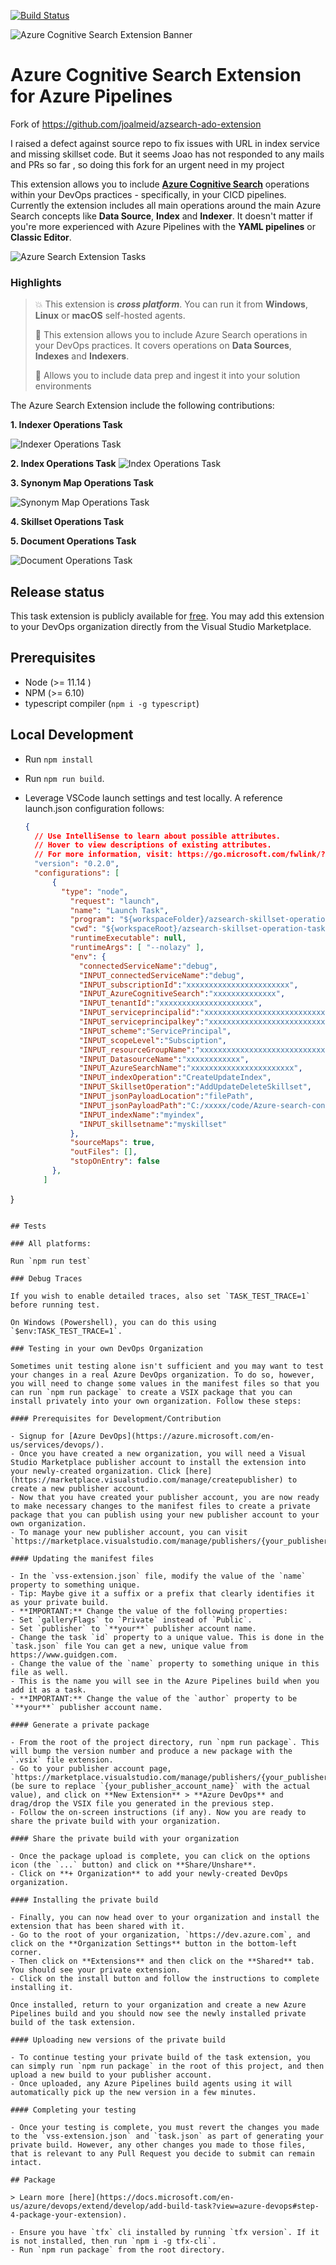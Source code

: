 [![Build Status](https://dev.azure.com/joalmeid/azsearch-ado-extension/_apis/build/status/azsearch-ado-extension-CICD?branchName=master)](https://dev.azure.com/joalmeid/azsearch-ado-extension/_build/latest?definitionId=165&branchName=master)

![Azure Cognitive Search Extension Banner](https://user-images.githubusercontent.com/4800035/78379034-b3953d80-75c9-11ea-940d-3b64ac3d4c60.png "Azure Cognitive Search Extension Banner")
# Azure Cognitive Search Extension for Azure Pipelines
Fork of https://github.com/joalmeid/azsearch-ado-extension

I raised a defect against source repo to fix issues with URL in index service and missing skillset code. But it seems Joao has not responded to any mails and PRs so far , so doing this fork for an urgent need in my project 

This extension allows you to include [**Azure Cognitive Search**](https://docs.microsoft.com/en-us/azure/search/) operations within your DevOps practices - specifically, in your CICD pipelines. Currently the extension includes all main operations around the main Azure Search concepts like **Data Source**, **Index** and **Indexer**.
It doesn't matter if you're more experienced with Azure Pipelines with the **YAML pipelines** or **Classic Editor**.

![Azure Search Extension Tasks](https://user-images.githubusercontent.com/4800035/80922841-8928d280-8d77-11ea-844a-743f206f76f8.png)

### Highlights ###
> :boom: This extension is ***cross platform***. You can run it from **Windows**, **Linux** or **macOS** self-hosted agents.
>
> :muscle: This extension allows you to include Azure Search operations in your DevOps practices. It covers operations on **Data Sources**, **Indexes** and **Indexers**.
>
> :rocket: Allows you to include data prep and ingest it into your solution environments

The Azure Search Extension include the following contributions:

**1. Indexer Operations Task**

![Indexer Operations Task](https://user-images.githubusercontent.com/4800035/80950487-de9fc680-8ded-11ea-9378-4f11525ebf33.png)

**2. Index Operations Task**
![Index Operations Task](https://user-images.githubusercontent.com/4800035/80923145-947cfd80-8d79-11ea-9755-4c579932bd3a.png)

**3. Synonym Map Operations Task**

![Synonym Map Operations Task](https://user-images.githubusercontent.com/4800035/80923147-95ae2a80-8d79-11ea-8363-25319b243209.png)

**4. Skillset Operations Task**



**5. Document Operations Task**

![Document Operations Task](https://user-images.githubusercontent.com/4800035/80923148-95ae2a80-8d79-11ea-98cb-ffa3bb047a30.png)


## Release status

This task extension is publicly available for [free](https://marketplace.visualstudio.com/items?itemName=joalmeid.azsearch-ado-extension). You may add this extension to your DevOps organization directly from the Visual Studio Marketplace.

## Prerequisites

- Node (>= 11.14 )
- NPM (>= 6.10)
- typescript compiler (`npm i -g typescript`)

## Local Development

- Run `npm install`
- Run `npm run build`.
- Leverage VSCode launch settings and test locally. A reference launch.json configuration follows:
  
  
  ```json
  {
    // Use IntelliSense to learn about possible attributes.
    // Hover to view descriptions of existing attributes.
    // For more information, visit: https://go.microsoft.com/fwlink/?linkid=830387
    "version": "0.2.0",
    "configurations": [
        {
          "type": "node",
            "request": "launch",
            "name": "Launch Task",
            "program": "${workspaceFolder}/azsearch-skillset-operation-task-V2/ssoperationV0/lib/azsearch-skillset-operation-task-V2/ssoperationV0/main.js",
            "cwd": "${workspaceRoot}/azsearch-skillset-operation-task-V2/ssoperationV0/lib/azsearch-skillset-operation-task-V2/ssoperationV0",
            "runtimeExecutable": null,
            "runtimeArgs": [ "--nolazy" ],
            "env": {
              "connectedServiceName":"debug",
              "INPUT_connectedServiceName":"debug",
              "INPUT_subscriptionId":"xxxxxxxxxxxxxxxxxxxxxxx",
              "INPUT_AzureCognitiveSearch":"xxxxxxxxxxxxxx",
              "INPUT_tenantId":"xxxxxxxxxxxxxxxxxxxxx",
              "INPUT_serviceprincipalid":"xxxxxxxxxxxxxxxxxxxxxxxxxxxxxxxxxx",
              "INPUT_serviceprincipalkey":"xxxxxxxxxxxxxxxxxxxxxxxxxxxxxxxxxxx",
              "INPUT_scheme":"ServicePrincipal",
              "INPUT_scopeLevel":"Subsciption",
              "INPUT_resourceGroupName":"xxxxxxxxxxxxxxxxxxxxxxxxxxxxxx",
              "INPUT_DatasourceName":"xxxxxxxxxxxx",
              "INPUT_AzureSearchName":"xxxxxxxxxxxxxxxxxxxxxxx",
              "INPUT_indexOperation":"CreateUpdateIndex",
              "INPUT_SkillsetOperation":"AddUpdateDeleteSkillset",
              "INPUT_jsonPayloadLocation":"filePath",
              "INPUT_jsonPayloadPath":"C:/xxxxx/code/Azure-search-config/myskillset.json",
              "INPUT_indexName":"myindex",
              "INPUT_skillsetname":"myskillset"
            },
            "sourceMaps": true,
            "outFiles": [],
            "stopOnEntry": false
        },
      ]
}
  ```

## Tests

### All platforms:

Run `npm run test`

### Debug Traces

If you wish to enable detailed traces, also set `TASK_TEST_TRACE=1` before running test.

On Windows (Powershell), you can do this using `$env:TASK_TEST_TRACE=1`.

### Testing in your own DevOps Organization

Sometimes unit testing alone isn't sufficient and you may want to test your changes in a real Azure DevOps organization. To do so, however, you will need to change some values in the manifest files so that you can run `npm run package` to create a VSIX package that you can install privately into your own organization. Follow these steps:

#### Prerequisites for Development/Contribution

- Signup for [Azure DevOps](https://azure.microsoft.com/en-us/services/devops/).
- Once you have created a new organization, you will need a Visual Studio Marketplace publisher account to install the extension into your newly-created organization. Click [here](https://marketplace.visualstudio.com/manage/createpublisher) to create a new publisher account.
- Now that you have created your publisher account, you are now ready to make necessary changes to the manifest files to create a private package that you can publish using your new publisher account to your own organization.
- To manage your new publisher account, you can visit `https://marketplace.visualstudio.com/manage/publishers/{your_publisher_account_name}`.

#### Updating the manifest files

- In the `vss-extension.json` file, modify the value of the `name` property to something unique.
  - Tip: Maybe give it a suffix or a prefix that clearly identifies it as your private build.
- **IMPORTANT:** Change the value of the following properties:
  - Set `galleryFlags` to `Private` instead of `Public`.
  - Set `publisher` to `**your**` publisher account name.
- Change the task `id` property to a unique value. This is done in the `task.json` file You can get a new, unique value from https://www.guidgen.com.
- Change the value of the `name` property to something unique in this file as well.
  - This is the name you will see in the Azure Pipelines build when you add it as a task.
- **IMPORTANT:** Change the value of the `author` property to be `**your**` publisher account name.

#### Generate a private package

- From the root of the project directory, run `npm run package`. This will bump the version number and produce a new package with the `.vsix` file extension.
- Go to your publisher account page, `https://marketplace.visualstudio.com/manage/publishers/{your_publisher_account_name}` (be sure to replace `{your_publisher_account_name}` with the actual value), and click on **New Extension** > **Azure DevOps** and drag/drop the VSIX file you generated in the previous step.
- Follow the on-screen instructions (if any). Now you are ready to share the private build with your organization.

#### Share the private build with your organization

- Once the package upload is complete, you can click on the options icon (the `...` button) and click on **Share/Unshare**.
- Click on **+ Organization** to add your newly-created DevOps organization.

#### Installing the private build

- Finally, you can now head over to your organization and install the extension that has been shared with it.
- Go to the root of your organization, `https://dev.azure.com`, and click on the **Organization Settings** button in the bottom-left corner.
- Then click on **Extensions** and then click on the **Shared** tab. You should see your private extension.
- Click on the install button and follow the instructions to complete installing it.

Once installed, return to your organization and create a new Azure Pipelines build and you should now see the newly installed private build of the task extension.

#### Uploading new versions of the private build

- To continue testing your private build of the task extension, you can simply run `npm run package` in the root of this project, and then upload a new build to your publisher account.
- Once uploaded, any Azure Pipelines build agents using it will automatically pick up the new version in a few minutes.

#### Completing your testing

- Once your testing is complete, you must revert the changes you made to the `vss-extension.json` and `task.json` as part of generating your private build. However, any other changes you made to those files, that is relevant to any Pull Request you decide to submit can remain intact.

## Package

> Learn more [here](https://docs.microsoft.com/en-us/azure/devops/extend/develop/add-build-task?view=azure-devops#step-4-package-your-extension).

- Ensure you have `tfx` cli installed by running `tfx version`. If it is not installed, then run `npm i -g tfx-cli`.
- Run `npm run package` from the root directory.